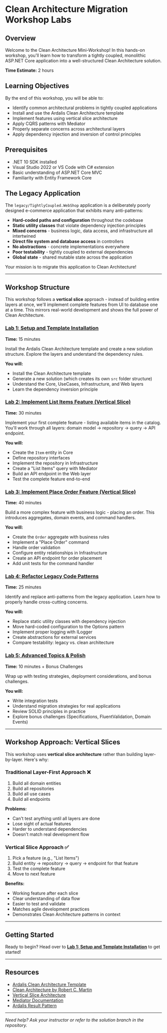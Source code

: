 # Clean Architecture Migration Workshop Labs

## Overview

Welcome to the Clean Architecture Mini-Workshop! In this hands-on workshop, you'll learn how to transform a tightly coupled, monolithic ASP.NET Core application into a well-structured Clean Architecture solution.

**Time Estimate:** 2 hours

## Learning Objectives

By the end of this workshop, you will be able to:
- Identify common architectural problems in tightly coupled applications
- Install and use the Ardalis Clean Architecture template
- Implement features using vertical slice architecture
- Apply CQRS patterns with Mediator
- Properly separate concerns across architectural layers
- Apply dependency injection and inversion of control principles

## Prerequisites

- .NET 10 SDK installed
- Visual Studio 2022 or VS Code with C# extension
- Basic understanding of ASP.NET Core MVC
- Familiarity with Entity Framework Core

## The Legacy Application

The `legacy/TightlyCoupled.WebShop` application is a deliberately poorly designed e-commerce application that exhibits many anti-patterns:

- **Hard-coded paths and configuration** throughout the codebase
- **Static utility classes** that violate dependency injection principles
- **Mixed concerns** - business logic, data access, and infrastructure all intertwined
- **Direct file system and database access** in controllers
- **No abstractions** - concrete implementations everywhere
- **Poor testability** - tightly coupled to external dependencies
- **Global state** - shared mutable state across the application

Your mission is to migrate this application to Clean Architecture!

---

## Workshop Structure

This workshop follows a **vertical slice** approach - instead of building entire layers at once, we'll implement complete features from UI to database one at a time. This mirrors real-world development and shows the full power of Clean Architecture.

### [Lab 1: Setup and Template Installation](Lab1.md)
**Time:** 15 minutes

Install the Ardalis Clean Architecture template and create a new solution structure. Explore the layers and understand the dependency rules.

**You will:**
- Install the Clean Architecture template
- Generate a new solution (which creates its own `src` folder structure)
- Understand the Core, UseCases, Infrastructure, and Web layers
- Learn the dependency inversion principle

### [Lab 2: Implement List Items Feature (Vertical Slice)](Lab2.md)
**Time:** 30 minutes

Implement your first complete feature - listing available items in the catalog. You'll work through all layers: domain model → repository → query → API endpoint.

**You will:**
- Create the `Item` entity in Core
- Define repository interfaces
- Implement the repository in Infrastructure
- Create a "List Items" query with Mediator
- Build an API endpoint in the Web layer
- Test the complete feature end-to-end

### [Lab 3: Implement Place Order Feature (Vertical Slice)](Lab3.md)
**Time:** 40 minutes

Build a more complex feature with business logic - placing an order. This introduces aggregates, domain events, and command handlers.

**You will:**
- Create the `Order` aggregate with business rules
- Implement a "Place Order" command
- Handle order validation
- Configure entity relationships in Infrastructure
- Create an API endpoint for order placement
- Add unit tests for the command handler

### [Lab 4: Refactor Legacy Code Patterns](Lab4.md)
**Time:** 25 minutes

Identify and replace anti-patterns from the legacy application. Learn how to properly handle cross-cutting concerns.

**You will:**
- Replace static utility classes with dependency injection
- Move hard-coded configuration to the Options pattern
- Implement proper logging with ILogger
- Create abstractions for external services
- Compare testability: legacy vs. clean architecture

### [Lab 5: Advanced Topics & Polish](Lab5.md)
**Time:** 10 minutes + Bonus Challenges

Wrap up with testing strategies, deployment considerations, and bonus challenges.

**You will:**
- Write integration tests
- Understand migration strategies for real applications
- Review SOLID principles in practice
- Explore bonus challenges (Specifications, FluentValidation, Domain Events)

---

## Workshop Approach: Vertical Slices

This workshop uses **vertical slice architecture** rather than building layer-by-layer. Here's why:

### Traditional Layer-First Approach ❌
1. Build all domain entities
2. Build all repositories
3. Build all use cases
4. Build all endpoints

**Problems:**
- Can't test anything until all layers are done
- Lose sight of actual features
- Harder to understand dependencies
- Doesn't match real development flow

### Vertical Slice Approach ✅
1. Pick a feature (e.g., "List Items")
2. Build entity → repository → query → endpoint for that feature
3. Test the complete feature
4. Move to next feature

**Benefits:**
- Working feature after each slice
- Clear understanding of data flow
- Easier to test and validate
- Matches agile development practices
- Demonstrates Clean Architecture patterns in context

---

## Getting Started

Ready to begin? Head over to **[Lab 1: Setup and Template Installation](Lab1.md)** to get started!

---

## Resources

- [Ardalis Clean Architecture Template](https://github.com/ardalis/CleanArchitecture)
- [Clean Architecture by Robert C. Martin](https://blog.cleancoder.com/uncle-bob/2012/08/13/the-clean-architecture.html)
- [Vertical Slice Architecture](https://jimmybogard.com/vertical-slice-architecture/)
- [Mediator Documentation](https://github.com/martinothamar/Mediator)
- [Ardalis Result Pattern](https://github.com/ardalis/Result)

---

*Need help? Ask your instructor or refer to the solution branch in the repository.*
